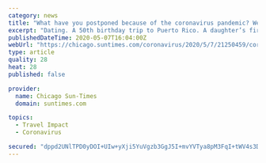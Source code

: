 ```yaml
---
category: news
title: "What have you postponed because of the coronavirus pandemic? We asked, you answered."
excerpt: "Dating. A 50th birthday trip to Puerto Rico. A daughter’s first trip to Disneyland. Seeing the Cubs in London. Meeting a grandson for the first time. A mother’s funeral."
publishedDateTime: 2020-05-07T16:04:00Z
webUrl: "https://chicago.suntimes.com/coronavirus/2020/5/7/21250459/coronavirus-pandemic-chicago-postpone"
type: article
quality: 28
heat: 28
published: false

provider:
  name: Chicago Sun-Times
  domain: suntimes.com

topics:
  - Travel Impact
  - Coronavirus

secured: "dppd2UNlTPD0yDOI+UIw+yXji5YuVgzb3GgJ5I+mvYVTya8pM3FqI+tWV4s3Dgx97dc8oKFGZ90C7w34CD18+r2qVhFt6LLCql7LNlVP190yrPmVg/6nl75I9TyWFJrgU4AMy5wtS3Pms9bhKrqc2A1Yk2HfuxBeQn+pP9hH7nQAAXrwyGQ+MUj2NoXxATXXO2Gu3Q+EIMyhfl7OehDFMDllvCkatBQF9SJpqj7EhDG1g1fGxK/1YWCqzF+qWbDcUPBX1mvOg7E5S8upRam3qKs0kyXvPTZ92LwAXFupTbOtEPhCadi1NBTiwwg856AvPtvmHMoow6ekwEh+yZLP31pUfllG8g/SwkYVP2XgZE8Z/VRn9AolcL2EAUESNcrtfIeMSv2Ofp32JYTNe736as0kq6JyojHJhGy1o3WhYMDzv/+K6PaUtHUxSOaQihNoeqGn/NR/D8TiwVUWMOHOQKktYi+T40cb0DKJDgcy2/A=;4HNI6yVdIQarnED6LPO29Q=="
---
```


